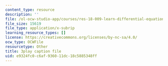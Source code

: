 ```yaml
---
content_type: resource
description: ''
file: /ol-ocw-studio-app/courses/res-18-009-learn-differential-equations-up-close-with-gilbert-strang-and-cleve-moler-fall-2015/e9324fc0c6af936011dc18c5885348ff_n9H-6TQIEJc.srt
file_size: 15619
file_type: application/x-subrip
learning_resource_types: []
license: https://creativecommons.org/licenses/by-nc-sa/4.0/
ocw_type: OCWFile
resourcetype: Other
title: 3play caption file
uid: e9324fc0-c6af-9360-11dc-18c5885348ff
---
```

